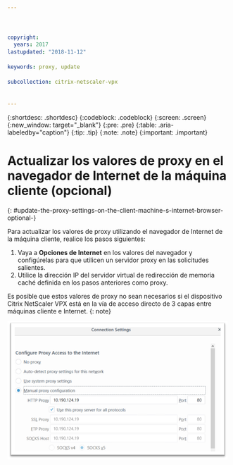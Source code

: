 ```yaml
---



copyright:
  years: 2017
lastupdated: "2018-11-12"

keywords: proxy, update

subcollection: citrix-netscaler-vpx


---
```


{:shortdesc: .shortdesc}
{:codeblock: .codeblock}
{:screen: .screen}
{:new_window: target="_blank"}
{:pre: .pre}
{:table: .aria-labeledby="caption"}
{:tip: .tip}
{:note: .note}
{:important: .important}

# Actualizar los valores de proxy en el navegador de Internet de la máquina cliente (opcional)
{: #update-the-proxy-settings-on-the-client-machine-s-internet-browser-optional-}

Para actualizar los valores de proxy utilizando el navegador de Internet de la máquina cliente, realice los pasos siguientes:

1. Vaya a **Opciones de Internet** en los valores del navegador y configúrelas para que utilicen un servidor proxy en las solicitudes salientes.
2. Utilice la dirección IP del servidor virtual de redirección de memoria caché definida en los pasos anteriores como proxy.

Es posible que estos valores de proxy no sean necesarios si el dispositivo Citrix NetScaler VPX está en la vía de acceso directo de 3 capas entre máquinas cliente e Internet.
{: note}

<img src="images/fp17.png" alt="dibujo" style="width: 500px;"/>
